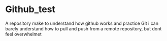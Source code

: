 # Github_test
A repository make to understand how github works and practice Git
i can barely understand how to pull and push from a remote repository, but dont feel overwhelmet
